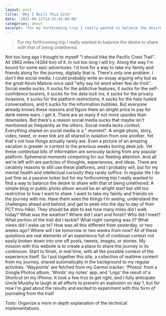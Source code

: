 ```yaml
---
layout: post
title: 'Why I Built This Site'
date: '2022-04-21T14:35:45-04:00'
categories: about
excerpt: 'For my forthcoming trip I really wanted to balance the desire to share with that of being untethered.'
---
```

> For my forthcoming trip I really wanted to balance the desire to share with that of being untethered.

Not too long ago I thought to myself "I should hike the Pacific Crest Trail". All 2662 miles (4284 km) of it. In not too
long I will try. Along the way I'm bound for some epic adventures. I'd love for a way to take my family and friends
along for the journey, digitally that is. There's only one problem. I don't like social media. I could probably write an
essay arguing why but as the great Kevin Malone once said "why say lot word when few do trick". Social media sucks. It
sucks for the addictive features, it sucks for the self-confidence busters, it sucks for the data lock ins, it sucks for
the privacy invasions, it sucks for the platform restrictions, it sucks for the hate fueled conversations, and it sucks
for the information bubbles. But everyone already knows these reasons and figure them an alright price to pay for dank
meme wars. I get it. There are as many if not more upsides than downsides. But there's a reason social media sucks that
maybe isn't mentioned as frequently as the others. Social media lacks context. Everything shared on social media is a "
moment". A single photo, story, video, tweet, or even link are all shared in isolation from one another. Yet that's not
how things actually rarely are. Even a picture of an amazing vacation is greater in context to the previous weeks boring
desk job. Yet these contextual bits of information are seriously lacking from any popular platform. Ephemeral moments
competing for our fleeting attention. And all we're left with are particles of thoughts, experiences, and ideas. There
are ceratinly reasons to still use these platforms, and I probably will, but for my mental health and intellectual
curiosity they rarely suffice. In regular life I do just fine as a passive lurker but for my forthcoming trip I really
wanted to find a way to balance the desire to share with that of being untethered. A simple blog or public photo album
would be an alright start but still too restrictive to how I want to share. I want to take my family and friends on the
journey with me. Have them seen the things I'm seeing, understand the challenges ahead and behind, and get to peek into
the day to day of their PCT thru-hiker. They should be able to ask how many miles did I walk today? What was the
weather? Where did I start and finish? Who did I meet? What portion of the trail did I tackle? What night camping was
it? What views did I wake up to? How was all this different from yesterday, or two weeks ago? Where will I be tomorrow
or two weeks from now? All of these questions are real elements of an experience full of continual context not easily
broken down into one off posts, tweets, images, or stories. My mission with this website is to create a place to share
the journey in its continuum. Start to finish, in real time, with all the possible context of the experience itself. So
I put together this site, a collection of realtime content from my journey, shared automatically in the background to my
regular activities. 'Waypoints' are fetched from my Garmin tracker, 'Photos' from a Google Photos album, 'Words' my
notes' app, and 'Logs' the result of a Shortcut on my iPhone. It took a few trys to get right, and I fully anticipate
Uncle Murphy to laugh at all efforts to prevent an explosion on day 1, but for now I'm glad about the results and
excited to experiment with this form of journaling from the trail!

Todo: Organize a more in depth explanation of the technical implementations.
